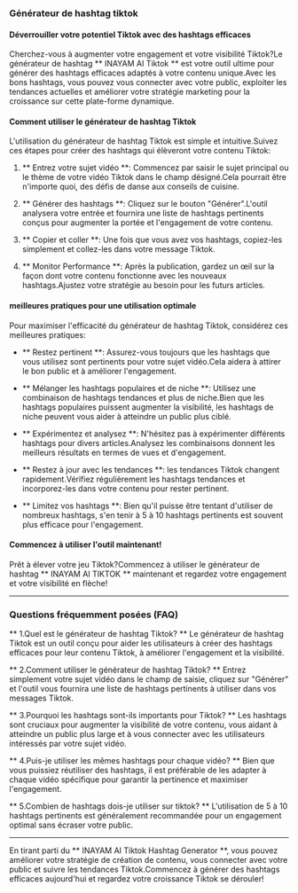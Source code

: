 ### Générateur de hashtag tiktok

#### Déverrouiller votre potentiel Tiktok avec des hashtags efficaces

Cherchez-vous à augmenter votre engagement et votre visibilité Tiktok?Le générateur de hashtag ** INAYAM AI Tiktok ** est votre outil ultime pour générer des hashtags efficaces adaptés à votre contenu unique.Avec les bons hashtags, vous pouvez vous connecter avec votre public, exploiter les tendances actuelles et améliorer votre stratégie marketing pour la croissance sur cette plate-forme dynamique.

#### Comment utiliser le générateur de hashtag Tiktok

L'utilisation du générateur de hashtag Tiktok est simple et intuitive.Suivez ces étapes pour créer des hashtags qui élèveront votre contenu Tiktok:

1. ** Entrez votre sujet vidéo **: Commencez par saisir le sujet principal ou le thème de votre vidéo Tiktok dans le champ désigné.Cela pourrait être n'importe quoi, des défis de danse aux conseils de cuisine.

2. ** Générer des hashtags **: Cliquez sur le bouton "Générer".L'outil analysera votre entrée et fournira une liste de hashtags pertinents conçus pour augmenter la portée et l'engagement de votre contenu.

3. ** Copier et coller **: Une fois que vous avez vos hashtags, copiez-les simplement et collez-les dans votre message Tiktok.

4. ** Monitor Performance **: Après la publication, gardez un œil sur la façon dont votre contenu fonctionne avec les nouveaux hashtags.Ajustez votre stratégie au besoin pour les futurs articles.

#### meilleures pratiques pour une utilisation optimale

Pour maximiser l'efficacité du générateur de hashtag Tiktok, considérez ces meilleures pratiques:

- ** Restez pertinent **: Assurez-vous toujours que les hashtags que vous utilisez sont pertinents pour votre sujet vidéo.Cela aidera à attirer le bon public et à améliorer l'engagement.

- ** Mélanger les hashtags populaires et de niche **: Utilisez une combinaison de hashtags tendances et plus de niche.Bien que les hashtags populaires puissent augmenter la visibilité, les hashtags de niche peuvent vous aider à atteindre un public plus ciblé.

- ** Expérimentez et analysez **: N'hésitez pas à expérimenter différents hashtags pour divers articles.Analysez les combinaisons donnent les meilleurs résultats en termes de vues et d'engagement.

- ** Restez à jour avec les tendances **: les tendances Tiktok changent rapidement.Vérifiez régulièrement les hashtags tendances et incorporez-les dans votre contenu pour rester pertinent.

- ** Limitez vos hashtags **: Bien qu'il puisse être tentant d'utiliser de nombreux hashtags, s'en tenir à 5 à 10 hashtags pertinents est souvent plus efficace pour l'engagement.

#### Commencez à utiliser l'outil maintenant!

Prêt à élever votre jeu Tiktok?Commencez à utiliser le générateur de hashtag ** INAYAM AI TIKTOK ** maintenant et regardez votre engagement et votre visibilité en flèche!

---

### Questions fréquemment posées (FAQ)

** 1.Quel est le générateur de hashtag Tiktok? **
Le générateur de hashtag Tiktok est un outil conçu pour aider les utilisateurs à créer des hashtags efficaces pour leur contenu Tiktok, à améliorer l'engagement et la visibilité.

** 2.Comment utiliser le générateur de hashtag Tiktok? **
Entrez simplement votre sujet vidéo dans le champ de saisie, cliquez sur "Générer" et l'outil vous fournira une liste de hashtags pertinents à utiliser dans vos messages Tiktok.

** 3.Pourquoi les hashtags sont-ils importants pour Tiktok? **
Les hashtags sont cruciaux pour augmenter la visibilité de votre contenu, vous aidant à atteindre un public plus large et à vous connecter avec les utilisateurs intéressés par votre sujet vidéo.

** 4.Puis-je utiliser les mêmes hashtags pour chaque vidéo? **
Bien que vous puissiez réutiliser des hashtags, il est préférable de les adapter à chaque vidéo spécifique pour garantir la pertinence et maximiser l'engagement.

** 5.Combien de hashtags dois-je utiliser sur tiktok? **
L'utilisation de 5 à 10 hashtags pertinents est généralement recommandée pour un engagement optimal sans écraser votre public.

---

En tirant parti du ** INAYAM AI Tiktok Hashtag Generator **, vous pouvez améliorer votre stratégie de création de contenu, vous connecter avec votre public et suivre les tendances Tiktok.Commencez à générer des hashtags efficaces aujourd'hui et regardez votre croissance Tiktok se dérouler!